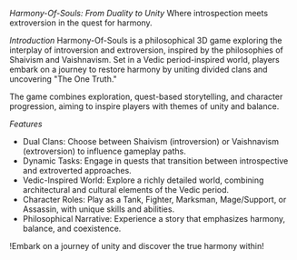 *Harmony-Of-Souls: From Duality to Unity*
Where introspection meets extroversion in the quest for harmony.

*Introduction*
Harmony-Of-Souls is a philosophical 3D game exploring the interplay of introversion and extroversion, inspired by the philosophies of Shaivism and Vaishnavism. 
Set in a Vedic period-inspired world, players embark on a journey to restore harmony by uniting divided clans and uncovering "The One Truth."

The game combines exploration, quest-based storytelling, and character progression, aiming to inspire players with themes of unity and balance.

*Features*
* Dual Clans: Choose between Shaivism (introversion) or Vaishnavism (extroversion) to influence gameplay paths.
* Dynamic Tasks: Engage in quests that transition between introspective and extroverted approaches.
* Vedic-Inspired World: Explore a richly detailed world, combining architectural and cultural elements of the Vedic period.
* Character Roles: Play as a Tank, Fighter, Marksman, Mage/Support, or Assassin, with unique skills and abilities.
* Philosophical Narrative: Experience a story that emphasizes harmony, balance, and coexistence.

!Embark on a journey of unity and discover the true harmony within!
